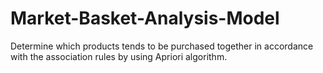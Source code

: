 # Market-Basket-Analysis-Model
Determine which products tends to be purchased together in accordance with the association rules by using Apriori algorithm.
